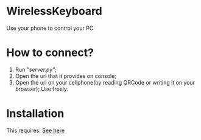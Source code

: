 # WirelessKeyboard
 Use your phone to control your PC

# How to connect?
1. Run *"server.py"*;
2. Open the url that it provides on console;
3. Open the url on your cellphone(by reading QRCode or writing it on your browser);
Use freely.

# Installation
This requires:
[See here](./requirements.txt)